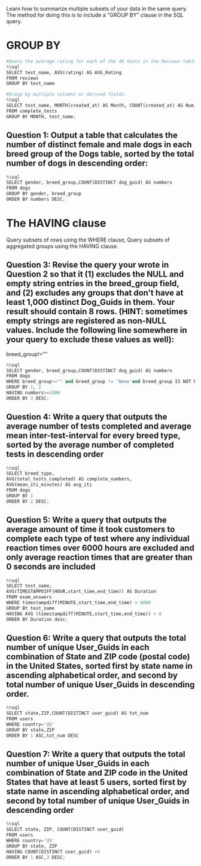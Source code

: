
Learn how to summarize multiple subsets of your data in the same query. The method for doing this is to include a "GROUP BY" clause in the SQL query.

# GROUP BY


```python
#Query the average rating for each of the 40 tests in the Reviews table
%%sql
SELECT test_name, AVG(rating) AS AVG_Rating
FROM reviews
GROUP BY test_name
```


```python
#Group by multiple columns or derived fields.
%%sql
SELECT test_name, MONTH(created_at) AS Month, COUNT(created_at) AS Num_Completed_Tests
FROM complete_tests
GROUP BY MONTH, test_name;
```

## Question 1: Output a table that calculates the number of distinct female and male dogs in each breed group of the Dogs table, sorted by the total number of dogs in descending order:


```python
%%sql
SELECT gender, breed_group,COUNT(DISTINCT dog_guid) AS numbers
FROM dogs 
GROUP BY gender, breed_group
ORDER BY numbers DESC;
```

# The HAVING clause

Query subsets of rows using the WHERE clause, Query subsets of aggregated groups using the HAVING clause. 

## Question 3: Revise the query your wrote in Question 2 so that it (1) excludes the NULL and empty string entries in the breed_group field, and (2) excludes any groups that don't have at least 1,000 distinct Dog_Guids in them. Your result should contain 8 rows. (HINT: sometimes empty strings are registered as non-NULL values. Include the following line somewhere in your query to exclude these values as well):

breed_group!=""


```python
%%sql
SELECT gender, breed_group,COUNT(DISTINCT dog_guid) AS numbers
FROM dogs 
WHERE breed_group!="" and breed_group != 'None'and breed_group IS NOT NULL
GROUP BY 1, 2
HAVING numbers>=1000
ORDER BY 3 DESC;

```

## Question 4: Write a query that outputs the average number of tests completed and average mean inter-test-interval for every breed type, sorted by the average number of completed tests in descending order 


```python
%%sql
SELECT breed_type,
AVG(total_tests_completed) AS complete_numbers,
AVG(mean_iti_minutes) AS avg_iti
FROM dogs
GROUP BY 1
ORDER BY 2 DESC;
```

## Question 5: Write a query that outputs the average amount of time it took customers to complete each type of test where any individual reaction times over 6000 hours are excluded and only average reaction times that are greater than 0 seconds are included


```python
%%sql
SELECT test_name,
AVG(TIMESTAMPDIFF(HOUR,start_time,end_time)) AS Duration
FROM exam_answers
WHERE timestampdiff(MINUTE,start_time,end_time) < 6000
GROUP BY test_name
HAVING AVG (timestampdiff(MINUTE,start_time,end_time)) > 0 
ORDER BY Duration desc;
```

## Question 6: Write a query that outputs the total number of unique User_Guids in each combination of State and ZIP code (postal code) in the United States, sorted first by state name in ascending alphabetical order, and second by total number of unique User_Guids in descending order.


```python
%%sql
SELECT state,ZIP,COUNT(DISTINCT user_guid) AS tot_num
FROM users
WHERE country='US'
GROUP BY state,ZIP
ORDER BY 1 ASC,tot_num DESC
```

## Question 7: Write a query that outputs the total number of unique User_Guids in each combination of State and ZIP code in the United States that have at least 5 users, sorted first by state name in ascending alphabetical order, and second by total number of unique User_Guids in descending order


```python
%%sql
SELECT state, ZIP, COUNT(DISTINCT user_guid) 
FROM users
WHERE country='US'
GROUP BY state, ZIP
HAVING COUNT(DISTINCT user_guid) >5
ORDER BY 1 ASC,3 DESC;
```
